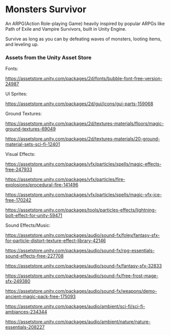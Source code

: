 # Monsters Survivor

An ARPG(Action Role-playing Game) heavily inspired by popular ARPGs like Path of Exile and Vampire Survivors, built in Unity Engine.

Survive as long as you can by defeating waves of monsters, looting items, and leveling up.

### Assets from the Unity Asset Store

Fonts:

https://assetstore.unity.com/packages/2d/fonts/bubble-font-free-version-24987

UI Sprites:

https://assetstore.unity.com/packages/2d/gui/icons/gui-parts-159068

Ground Textures:

https://assetstore.unity.com/packages/2d/textures-materials/floors/magic-ground-textures-69049

https://assetstore.unity.com/packages/2d/textures-materials/20-ground-material-sets-sci-fi-12401

Visual Effects:

https://assetstore.unity.com/packages/vfx/particles/spells/magic-effects-free-247933

https://assetstore.unity.com/packages/vfx/particles/fire-explosions/procedural-fire-141496

https://assetstore.unity.com/packages/vfx/particles/spells/magic-vfx-ice-free-170242

https://assetstore.unity.com/packages/tools/particles-effects/lightning-bolt-effect-for-unity-59471

Sound Effects/Music:

https://assetstore.unity.com/packages/audio/sound-fx/foley/fantasy-sfx-for-particle-distort-texture-effect-library-42146

https://assetstore.unity.com/packages/audio/sound-fx/rpg-essentials-sound-effects-free-227708

https://assetstore.unity.com/packages/audio/sound-fx/fantasy-sfx-32833

https://assetstore.unity.com/packages/audio/sound-fx/free-frost-mage-sfx-249380

https://assetstore.unity.com/packages/audio/sound-fx/weapons/demo-ancient-magic-pack-free-175093

https://assetstore.unity.com/packages/audio/ambient/sci-fi/sci-fi-ambiances-234344

https://assetstore.unity.com/packages/audio/ambient/nature/nature-essentials-208227
